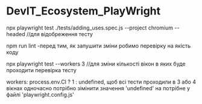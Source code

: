 # DevIT_Ecosystem_PlayWright

npx playwright test ./tests/adding_uses.spec.js --project chromium --headed //для відобреження тесту

npm run lint -перед тим, як запушити зміни робимо перевірку на якість коду

npx playwright test --workers 3 //для зміни кількості вікон в яких буде проходити перевірка тесту

workers: process.env.CI ? 1 : undefined, щоб всі тести проходили в 3 або 4 вікнах одночасно потрібно зімінити значення 'undefined' на потрібне у файлі 'playwright.config.js'

